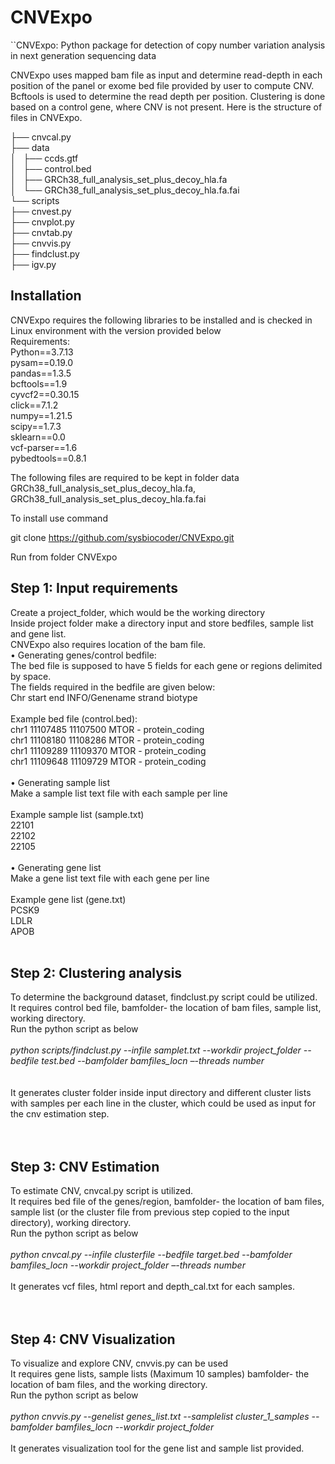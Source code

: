# CNVExpo <br>
``CNVExpo: 
Python package for detection of copy number variation analysis in next generation sequencing data 

CNVExpo uses mapped bam file as input and determine read-depth in each position of the panel or exome bed file provided by user to compute 
CNV. Bcftools is used to determine the read depth per position. Clustering is done based on a control gene, where CNV is not present. Here is the structure of files in CNVExpo.


├── cnvcal.py <br>
├── data <br>
│   ├── ccds.gtf <br>
│   ├── control.bed <br>
│   ├── GRCh38_full_analysis_set_plus_decoy_hla.fa <br>
│   └── GRCh38_full_analysis_set_plus_decoy_hla.fa.fai <br>
└── scripts <br>
    ├── cnvest.py <br>
    ├── cnvplot.py <br>
    ├── cnvtab.py <br>
    ├── cnvvis.py <br>
    ├── findclust.py <br>
    ├── igv.py <br>

## Installation <br>
CNVExpo requires the following libraries to be installed and is checked in Linux environment with the version provided below<br>
Requirements: <br>
Python==3.7.13<br>
pysam==0.19.0<br>
pandas==1.3.5<br>
bcftools==1.9 <br>
cyvcf2==0.30.15 <br>
click==7.1.2 <br>
numpy==1.21.5 <br>
scipy==1.7.3 <br>
sklearn==0.0 <br>
vcf-parser==1.6 <br>
pybedtools==0.8.1<br>

The following files are required to be kept in folder data GRCh38_full_analysis_set_plus_decoy_hla.fa, GRCh38_full_analysis_set_plus_decoy_hla.fa.fai 

To install use command <br>

git clone https://github.com/sysbiocoder/CNVExpo.git <br>

Run from folder CNVExpo  <br>
 

##  Step 1: Input requirements<br>
Create a project_folder, which would be the working directory<br>
Inside project folder make a directory input and store bedfiles, sample list and gene list.<br>
CNVExpo also requires location of the bam file.<br>
•	Generating genes/control bedfile:<br>
The bed file is supposed to have 5 fields for each gene or regions delimited by <TAB> space.<br>
The fields required in the bedfile are given below:<br>
Chr start end INFO/Genename strand biotype <br>
<br>
Example bed file (control.bed): <br>
chr1	11107485	11107500	MTOR	-	protein_coding<br>
chr1	11108180	11108286	MTOR	-	protein_coding<br>
chr1	11109289	11109370	MTOR	-	protein_coding<br>
chr1	11109648	11109729	MTOR	-	protein_coding<br>
<br>
•	Generating sample list <br>
Make a sample list text file with each sample per line<br>
<br>
Example sample list (sample.txt)<br>
22101<br>
22102<br>
22105<br>
<br>
•	Generating gene list<br>
Make a gene list text file with each gene per line<br>
<br>
Example gene list (gene.txt)<br>
      PCSK9<br>
      LDLR<br>
      APOB<br>
<br>      
## Step 2: Clustering analysis<br>
To determine the background dataset, findclust.py script could be utilized.<br>
It requires control bed file, bamfolder- the location of bam files, sample list, working directory.<br>
Run the python script as below<br><br>
*python scripts/findclust.py --infile samplet.txt --workdir project_folder  --bedfile test.bed --bamfolder bamfiles_locn –-threads number*<br><br>
<br>
It generates cluster folder inside input directory and different cluster lists with samples per each line in the cluster, which could be used as input for the cnv estimation step.<br>
<br>
<br>
##  Step 3: CNV Estimation<br>
To estimate CNV, cnvcal.py script is utilized.<br>
It requires bed file of the genes/region, bamfolder- the location of bam files, sample list (or the cluster file from previous step copied to the input directory), working directory.<br>
Run the python script as below<br><br>
*python cnvcal.py --infile clusterfile --bedfile target.bed --bamfolder bamfiles_locn --workdir project_folder –-threads number*  <br><br>
It generates vcf files, html report  and depth_cal.txt for each samples.<br>
<br>
<br>
##  Step 4: CNV Visualization<br>
To visualize and explore CNV, cnvvis.py can be used<br>
It requires gene lists, sample lists (Maximum 10 samples) bamfolder- the location of bam files, and the working directory.<br>
Run the python script as below<br><br>
*python cnvvis.py --genelist genes_list.txt --samplelist cluster_1_samples --bamfolder bamfiles_locn --workdir project_folder*<br><br>
It generates visualization tool for the gene list and sample list provided. <br>

